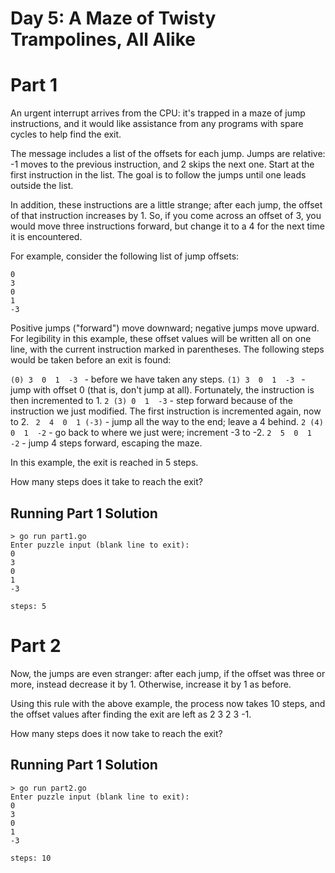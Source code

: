 # Day 5: A Maze of Twisty Trampolines, All Alike

# Part 1

An urgent interrupt arrives from the CPU: it's trapped in a maze of jump instructions, and it would like assistance from any programs with spare cycles to help find the exit.

The message includes a list of the offsets for each jump. Jumps are relative: -1 moves to the previous instruction, and 2 skips the next one. Start at the first instruction in the list. The goal is to follow the jumps until one leads outside the list.

In addition, these instructions are a little strange; after each jump, the offset of that instruction increases by 1. So, if you come across an offset of 3, you would move three instructions forward, but change it to a 4 for the next time it is encountered.

For example, consider the following list of jump offsets:

```
0
3
0
1
-3
```

Positive jumps ("forward") move downward; negative jumps move upward. For legibility in this example, these offset values will be written all on one line, with the current instruction marked in parentheses. The following steps would be taken before an exit is found:

`(0) 3  0  1  -3 ` - before we have taken any steps.
`(1) 3  0  1  -3 ` - jump with offset 0 (that is, don't jump at all). Fortunately, the instruction is then incremented to 1.
` 2 (3) 0  1  -3 ` - step forward because of the instruction we just modified. The first instruction is incremented again, now to 2.
` 2  4  0  1 (-3)` - jump all the way to the end; leave a 4 behind.
` 2 (4) 0  1  -2 ` - go back to where we just were; increment -3 to -2.
` 2  5  0  1  -2 ` - jump 4 steps forward, escaping the maze.

In this example, the exit is reached in 5 steps.

How many steps does it take to reach the exit?

## Running Part 1 Solution

```
> go run part1.go 
Enter puzzle input (blank line to exit): 
0
3
0
1
-3

steps: 5
```

# Part 2

Now, the jumps are even stranger: after each jump, if the offset was three or more, instead decrease it by 1. Otherwise, increase it by 1 as before.

Using this rule with the above example, the process now takes 10 steps, and the offset values after finding the exit are left as 2 3 2 3 -1.

How many steps does it now take to reach the exit?

## Running Part 1 Solution

```
> go run part2.go
Enter puzzle input (blank line to exit):
0
3
0
1
-3

steps: 10
```
